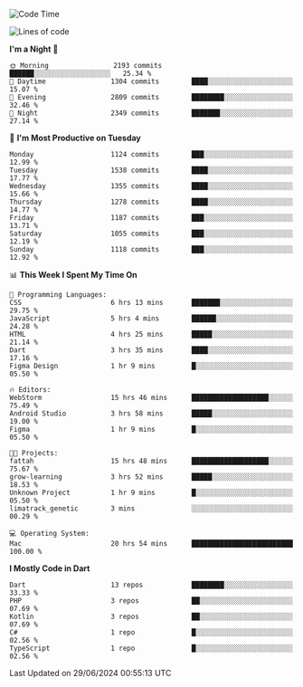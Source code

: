 <!--START_SECTION:waka-->
![Code Time](http://img.shields.io/badge/Code%20Time-588%20hrs%2052%20mins-blue)

![Lines of code](https://img.shields.io/badge/From%20Hello%20World%20I%27ve%20Written-2.7%20million%20lines%20of%20code-blue)

**I'm a Night 🦉** 

```text
🌞 Morning                2193 commits        ██████░░░░░░░░░░░░░░░░░░░   25.34 % 
🌆 Daytime                1304 commits        ████░░░░░░░░░░░░░░░░░░░░░   15.07 % 
🌃 Evening                2809 commits        ████████░░░░░░░░░░░░░░░░░   32.46 % 
🌙 Night                  2349 commits        ███████░░░░░░░░░░░░░░░░░░   27.14 % 
```
📅 **I'm Most Productive on Tuesday** 

```text
Monday                   1124 commits        ███░░░░░░░░░░░░░░░░░░░░░░   12.99 % 
Tuesday                  1538 commits        ████░░░░░░░░░░░░░░░░░░░░░   17.77 % 
Wednesday                1355 commits        ████░░░░░░░░░░░░░░░░░░░░░   15.66 % 
Thursday                 1278 commits        ████░░░░░░░░░░░░░░░░░░░░░   14.77 % 
Friday                   1187 commits        ███░░░░░░░░░░░░░░░░░░░░░░   13.71 % 
Saturday                 1055 commits        ███░░░░░░░░░░░░░░░░░░░░░░   12.19 % 
Sunday                   1118 commits        ███░░░░░░░░░░░░░░░░░░░░░░   12.92 % 
```


📊 **This Week I Spent My Time On** 

```text
💬 Programming Languages: 
CSS                      6 hrs 13 mins       ███████░░░░░░░░░░░░░░░░░░   29.75 % 
JavaScript               5 hrs 4 mins        ██████░░░░░░░░░░░░░░░░░░░   24.28 % 
HTML                     4 hrs 25 mins       █████░░░░░░░░░░░░░░░░░░░░   21.14 % 
Dart                     3 hrs 35 mins       ████░░░░░░░░░░░░░░░░░░░░░   17.16 % 
Figma Design             1 hr 9 mins         █░░░░░░░░░░░░░░░░░░░░░░░░   05.50 % 

🔥 Editors: 
WebStorm                 15 hrs 46 mins      ███████████████████░░░░░░   75.49 % 
Android Studio           3 hrs 58 mins       █████░░░░░░░░░░░░░░░░░░░░   19.00 % 
Figma                    1 hr 9 mins         █░░░░░░░░░░░░░░░░░░░░░░░░   05.50 % 

🐱‍💻 Projects: 
fattah                   15 hrs 48 mins      ███████████████████░░░░░░   75.67 % 
grow-learning            3 hrs 52 mins       █████░░░░░░░░░░░░░░░░░░░░   18.53 % 
Unknown Project          1 hr 9 mins         █░░░░░░░░░░░░░░░░░░░░░░░░   05.50 % 
limatrack_genetic        3 mins              ░░░░░░░░░░░░░░░░░░░░░░░░░   00.29 % 

💻 Operating System: 
Mac                      20 hrs 54 mins      █████████████████████████   100.00 % 
```

**I Mostly Code in Dart** 

```text
Dart                     13 repos            ████████░░░░░░░░░░░░░░░░░   33.33 % 
PHP                      3 repos             ██░░░░░░░░░░░░░░░░░░░░░░░   07.69 % 
Kotlin                   3 repos             ██░░░░░░░░░░░░░░░░░░░░░░░   07.69 % 
C#                       1 repo              █░░░░░░░░░░░░░░░░░░░░░░░░   02.56 % 
TypeScript               1 repo              █░░░░░░░░░░░░░░░░░░░░░░░░   02.56 % 
```




 Last Updated on 29/06/2024 00:55:13 UTC
<!--END_SECTION:waka-->
